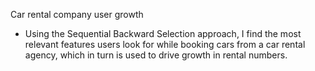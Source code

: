 Car rental company user growth

* Using the Sequential Backward Selection approach, I find the most relevant features users look for while booking cars from a car rental agency, which in turn is used to drive growth in rental numbers.